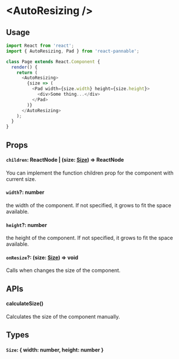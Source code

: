 # \<AutoResizing />

## Usage

```js
import React from 'react';
import { AutoResizing, Pad } from 'react-pannable';

class Page extends React.Component {
  render() {
    return (
      <AutoResizing>
        {size => (
          <Pad width={size.width} height={size.height}>
            <div>Some thing...</div>
          </Pad>
        )}
      </AutoResizing>
    );
  }
}
```

## Props

#### `children`: ReactNode | (size: [Size](#size--width-number-height-number-)) => ReactNode

You can implement the function children prop for the component with current size.

#### `width`?: number

the width of the component. If not specified, it grows to fit the space available.

#### `height`?: number

the height of the component. If not specified, it grows to fit the space available.

#### `onResize`?: (size: [Size](#size--width-number-height-number-)) => void

Calls when changes the size of the component.

## APIs

#### calculateSize()

Calculates the size of the component manually.

## Types

#### `Size`: { width: number, height: number }
